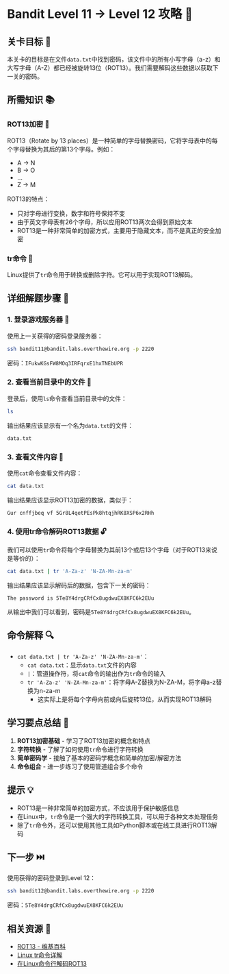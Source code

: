 # Bandit Level 11 → Level 12 攻略 🔄

## 关卡目标 🎯

本关卡的目标是在文件`data.txt`中找到密码，该文件中的所有小写字母（a-z）和大写字母（A-Z）都已经被旋转13位（ROT13）。我们需要解码这些数据以获取下一关的密码。

## 所需知识 📚

### ROT13加密 🔄

ROT13（Rotate by 13 places）是一种简单的字母替换密码，它将字母表中的每个字母替换为其后的第13个字母。例如：
- A → N
- B → O
- ...
- Z → M

ROT13的特点：
- 只对字母进行变换，数字和符号保持不变
- 由于英文字母表有26个字母，所以应用ROT13两次会得到原始文本
- ROT13是一种非常简单的加密方式，主要用于隐藏文本，而不是真正的安全加密

### tr命令 🔄

Linux提供了`tr`命令用于转换或删除字符。它可以用于实现ROT13解码。

## 详细解题步骤 📝

### 1. 登录游戏服务器 🔐

使用上一关获得的密码登录服务器：

```bash
ssh bandit11@bandit.labs.overthewire.org -p 2220
```

密码：`IFukwKGsFW8MOq3IRFqrxE1hxTNEbUPR`

### 2. 查看当前目录中的文件 👀

登录后，使用`ls`命令查看当前目录中的文件：

```bash
ls
```

输出结果应该显示有一个名为`data.txt`的文件：

```
data.txt
```

### 3. 查看文件内容 📄

使用`cat`命令查看文件内容：

```bash
cat data.txt
```

输出结果应该显示ROT13加密的数据，类似于：

```
Gur cnffjbeq vf 5Gr8L4qetPEsPk8htqjhRK8XSP6x2RHh
```

### 4. 使用tr命令解码ROT13数据 🔓

我们可以使用`tr`命令将每个字母替换为其前13个或后13个字母（对于ROT13来说是等价的）：

```bash
cat data.txt | tr 'A-Za-z' 'N-ZA-Mn-za-m'
```

输出结果应该显示解码后的数据，包含下一关的密码：

```
The password is 5Te8Y4drgCRfCx8ugdwuEX8KFC6k2EUu
```

从输出中我们可以看到，密码是`5Te8Y4drgCRfCx8ugdwuEX8KFC6k2EUu`。

## 命令解释 🔍

- `cat data.txt | tr 'A-Za-z' 'N-ZA-Mn-za-m'`：
  - `cat data.txt`：显示`data.txt`文件的内容
  - `|`：管道操作符，将`cat`命令的输出作为`tr`命令的输入
  - `tr 'A-Za-z' 'N-ZA-Mn-za-m'`：将字母A-Z替换为N-ZA-M，将字母a-z替换为n-za-m
    - 这实际上是将每个字母向前或向后旋转13位，从而实现ROT13解码

## 学习要点总结 📌

1. **ROT13加密基础** - 学习了ROT13加密的概念和特点
2. **字符转换** - 了解了如何使用`tr`命令进行字符转换
3. **简单密码学** - 接触了基本的密码学概念和简单的加密/解密方法
4. **命令组合** - 进一步练习了使用管道组合多个命令

## 提示 💡

- ROT13是一种非常简单的加密方式，不应该用于保护敏感信息
- 在Linux中，`tr`命令是一个强大的字符转换工具，可以用于各种文本处理任务
- 除了`tr`命令外，还可以使用其他工具如Python脚本或在线工具进行ROT13解码

## 下一步 ⏭️

使用获得的密码登录到Level 12：

```bash
ssh bandit12@bandit.labs.overthewire.org -p 2220
```

密码：`5Te8Y4drgCRfCx8ugdwuEX8KFC6k2EUu`

## 相关资源 🔗

- [ROT13 - 维基百科](./resource/level_12/ROT13维基百科.md)
- [Linux tr命令详解](./resource/level_12/Linux_tr命令详解.md)
- [在Linux命令行解码ROT13](./resource/level_12/在Linux命令行解码ROT13.md)
